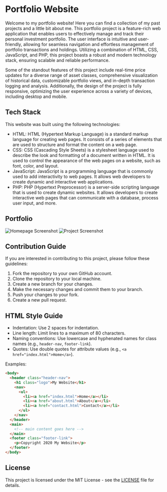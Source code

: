 # Portfolio Website

Welcome to my portfolio website! Here you can find a collection of my past projects and a little bit about me. This portfolio project is a feature-rich web application that enables users to effectively manage and track their personal investment portfolio. The user interface is intuitive and user-friendly, allowing for seamless navigation and effortless management of portfolio transactions and holdings. Utilizing a combination of HTML, CSS, JavaScript, and PHP, this project boasts a robust and modern technology stack, ensuring scalable and reliable performance.

Some of the standout features of this project include real-time price updates for a diverse range of asset classes, comprehensive visualization of historical data, customizable portfolio views, and in-depth transaction logging and analysis. Additionally, the design of the project is fully responsive, optimizing the user experience across a variety of devices, including desktop and mobile. 

## Tech Stack

This website was built using the following technologies:

- HTML: HTML (Hypertext Markup Language) is a standard markup language for creating web pages. It consists of a series of elements that are used to structure and format the content on a web page.
- CSS: CSS (Cascading Style Sheets) is a stylesheet language used to describe the look and formatting of a document written in HTML. It is used to control the appearance of the web pages on a website, such as font, color, and layout.
- JavaScript: JavaScript is a programming language that is commonly used to add interactivity to web pages. It allows web developers to create dynamic and interactive web applications.
- PHP: PHP (Hypertext Preprocessor) is a server-side scripting language that is used to create dynamic websites. It allows developers to create interactive web pages that can communicate with a database, process user input, and more.

## Portfolio

![Homepage Screenshot](screenshots/project.png)
![Project Screenshot](screenshots/project.png)

## Contribution Guide

If you are interested in contributing to this project, please follow these guidelines:

1. Fork the repository to your own GitHub account.
2. Clone the repository to your local machine.
3. Create a new branch for your changes.
4. Make the necessary changes and commit them to your branch.
5. Push your changes to your fork.
6. Create a new pull request.

## HTML Style Guide

- Indentation: Use 2 spaces for indentation.
- Line length: Limit lines to a maximum of 80 characters.
- Naming conventions: Use lowercase and hyphenated names for class names (e.g., `header-nav`, `footer-link`).
- Quotes: Use double quotes for attribute values (e.g., `<a href="index.html">Home</a>`).

Examples:

```html
<body>
  <header class="header-nav">
    <h1 class="logo">My Website</h1>
    <nav>
      <ul>
        <li><a href="index.html">Home</a></li>
        <li><a href="about.html">About</a></li>
        <li><a href="contact.html">Contact</a></li>
      </ul>
    </nav>
  </header>
  <main>
    <!-- main content goes here -->
  </main>
  <footer class="footer-link">
    <p>Copyright 2020 My Website</p>
  </footer>
</body>
```

## License

This project is licensed under the MIT License - see the [LICENSE](LICENSE.md) file for details.




